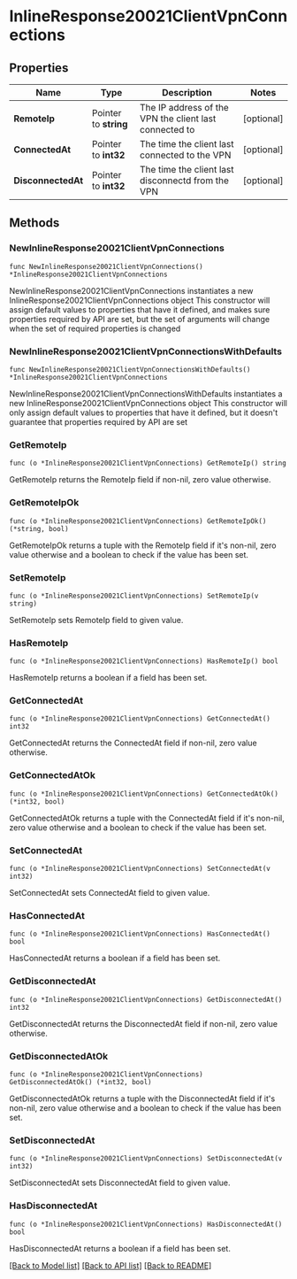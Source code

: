 # InlineResponse20021ClientVpnConnections

## Properties

Name | Type | Description | Notes
------------ | ------------- | ------------- | -------------
**RemoteIp** | Pointer to **string** | The IP address of the VPN the client last connected to | [optional] 
**ConnectedAt** | Pointer to **int32** | The time the client last connected to the VPN | [optional] 
**DisconnectedAt** | Pointer to **int32** | The time the client last disconnectd from the VPN | [optional] 

## Methods

### NewInlineResponse20021ClientVpnConnections

`func NewInlineResponse20021ClientVpnConnections() *InlineResponse20021ClientVpnConnections`

NewInlineResponse20021ClientVpnConnections instantiates a new InlineResponse20021ClientVpnConnections object
This constructor will assign default values to properties that have it defined,
and makes sure properties required by API are set, but the set of arguments
will change when the set of required properties is changed

### NewInlineResponse20021ClientVpnConnectionsWithDefaults

`func NewInlineResponse20021ClientVpnConnectionsWithDefaults() *InlineResponse20021ClientVpnConnections`

NewInlineResponse20021ClientVpnConnectionsWithDefaults instantiates a new InlineResponse20021ClientVpnConnections object
This constructor will only assign default values to properties that have it defined,
but it doesn't guarantee that properties required by API are set

### GetRemoteIp

`func (o *InlineResponse20021ClientVpnConnections) GetRemoteIp() string`

GetRemoteIp returns the RemoteIp field if non-nil, zero value otherwise.

### GetRemoteIpOk

`func (o *InlineResponse20021ClientVpnConnections) GetRemoteIpOk() (*string, bool)`

GetRemoteIpOk returns a tuple with the RemoteIp field if it's non-nil, zero value otherwise
and a boolean to check if the value has been set.

### SetRemoteIp

`func (o *InlineResponse20021ClientVpnConnections) SetRemoteIp(v string)`

SetRemoteIp sets RemoteIp field to given value.

### HasRemoteIp

`func (o *InlineResponse20021ClientVpnConnections) HasRemoteIp() bool`

HasRemoteIp returns a boolean if a field has been set.

### GetConnectedAt

`func (o *InlineResponse20021ClientVpnConnections) GetConnectedAt() int32`

GetConnectedAt returns the ConnectedAt field if non-nil, zero value otherwise.

### GetConnectedAtOk

`func (o *InlineResponse20021ClientVpnConnections) GetConnectedAtOk() (*int32, bool)`

GetConnectedAtOk returns a tuple with the ConnectedAt field if it's non-nil, zero value otherwise
and a boolean to check if the value has been set.

### SetConnectedAt

`func (o *InlineResponse20021ClientVpnConnections) SetConnectedAt(v int32)`

SetConnectedAt sets ConnectedAt field to given value.

### HasConnectedAt

`func (o *InlineResponse20021ClientVpnConnections) HasConnectedAt() bool`

HasConnectedAt returns a boolean if a field has been set.

### GetDisconnectedAt

`func (o *InlineResponse20021ClientVpnConnections) GetDisconnectedAt() int32`

GetDisconnectedAt returns the DisconnectedAt field if non-nil, zero value otherwise.

### GetDisconnectedAtOk

`func (o *InlineResponse20021ClientVpnConnections) GetDisconnectedAtOk() (*int32, bool)`

GetDisconnectedAtOk returns a tuple with the DisconnectedAt field if it's non-nil, zero value otherwise
and a boolean to check if the value has been set.

### SetDisconnectedAt

`func (o *InlineResponse20021ClientVpnConnections) SetDisconnectedAt(v int32)`

SetDisconnectedAt sets DisconnectedAt field to given value.

### HasDisconnectedAt

`func (o *InlineResponse20021ClientVpnConnections) HasDisconnectedAt() bool`

HasDisconnectedAt returns a boolean if a field has been set.


[[Back to Model list]](../README.md#documentation-for-models) [[Back to API list]](../README.md#documentation-for-api-endpoints) [[Back to README]](../README.md)


